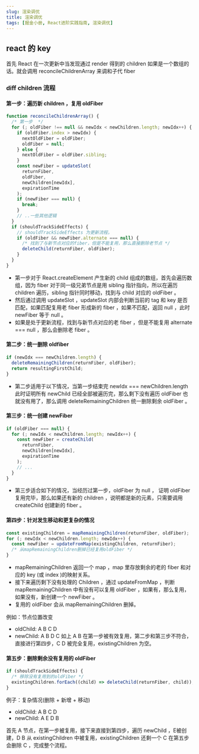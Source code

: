 ```yaml
---
slug: 渲染调优
title: 渲染调优
tags: [掘金小册, React进阶实践指南, 渲染调优]
---
```


## react 的 key

首先 React 在一次更新中当发现通过 render 得到的 children 如果是一个数组的话。就会调用 reconcileChildrenArray 来调和子代 fiber

### diff children 流程

#### 第一步：遍历新 children ，复用 oldFiber

```js title=react-reconciler/src/ReactChildFiber.js
function reconcileChildrenArray() {
  /* 第一步  */
  for (; oldFiber !== null && newIdx < newChildren.length; newIdx++) {
    if (oldFiber.index > newIdx) {
      nextOldFiber = oldFiber;
      oldFiber = null;
    } else {
      nextOldFiber = oldFiber.sibling;
    }
    const newFiber = updateSlot(
      returnFiber,
      oldFiber,
      newChildren[newIdx],
      expirationTime
    );
    if (newFiber === null) {
      break;
    }
    // ..一些其他逻辑
  }
  if (shouldTrackSideEffects) {
    // shouldTrackSideEffects 为更新流程。
    if (oldFiber && newFiber.alternate === null) {
      /* 找到了与新节点对应的fiber，但是不能复用，那么直接删除老节点 */
      deleteChild(returnFiber, oldFiber);
    }
  }
}
```

- 第一步对于 React.createElement 产生新的 child 组成的数组，首先会遍历数组，因为 fiber 对于同一级兄弟节点是用 sibling 指针指向，所以在遍历 children 遍历，sibling 指针同时移动，找到与 child 对应的 oldFiber 。
- 然后通过调用 updateSlot ，updateSlot 内部会判断当前的 tag 和 key 是否匹配，如果匹配复用老 fiber 形成新的 fiber ，如果不匹配，返回 null ，此时 newFiber 等于 null 。
- 如果是处于更新流程，找到与新节点对应的老 fiber ，但是不能复用 alternate === null ，那么会删除老 fiber 。

#### 第二步：统一删除 oldfiber

```js
if (newIdx === newChildren.length) {
  deleteRemainingChildren(returnFiber, oldFiber);
  return resultingFirstChild;
}
```

- 第二步适用于以下情况，当第一步结束完 newIdx === newChildren.length 此时证明所有 newChild 已经全部被遍历完，那么剩下没有遍历 oldFiber 也就没有用了，那么调用 deleteRemainingChildren 统一删除剩余 oldFiber 。

#### 第三步：统一创建 newFiber

```js
if (oldFiber === null) {
  for (; newIdx < newChildren.length; newIdx++) {
    const newFiber = createChild(
      returnFiber,
      newChildren[newIdx],
      expirationTime
    );
    // ...
  }
}
```

- 第三步适合如下的情况，当经历过第一步，oldFiber 为 null ， 证明 oldFiber 复用完毕，那么如果还有新的 children ，说明都是新的元素，只需要调用 createChild 创建新的 fiber 。

#### 第四步：针对发生移动和更复杂的情况

```js
const existingChildren = mapRemainingChildren(returnFiber, oldFiber);
for (; newIdx < newChildren.length; newIdx++) {
  const newFiber = updateFromMap(existingChildren, returnFiber);
  /* 从mapRemainingChildren删掉已经复用oldFiber */
}
```

- mapRemainingChildren 返回一个 map ，map 里存放剩余的老的 fiber 和对应的 key (或 index )的映射关系。
- 接下来遍历剩下没有处理的 Children ，通过 updateFromMap ，判断 mapRemainingChildren 中有没有可以复用 oldFiber ，如果有，那么复用，如果没有，新创建一个 newFiber 。
- 复用的 oldFiber 会从 mapRemainingChildren 删掉。

例如：节点位置改变

- oldChild: A B C D
- newChild: A B D C 如上 A B 在第一步被有效复用，第二步和第三步不符合，直接进行第四步，C D 被完全复用，existingChildren 为空。

#### 第五步：删除剩余没有复用的 oldFiber

```js
if (shouldTrackSideEffects) {
  /* 移除没有复用到的oldFiber */
  existingChildren.forEach((child) => deleteChild(returnFiber, child));
}
```

例子：复杂情况(删除 + 新增 + 移动)

- oldChild: A B C D
- newChild: A E D B

首先 A 节点，在第一步被复用，接下来直接到第四步，遍历 newChild ，E被创建，D B 从 existingChildren 中被复用，existingChildren 还剩一个 C 在第五步会删除 C ，完成整个流程。